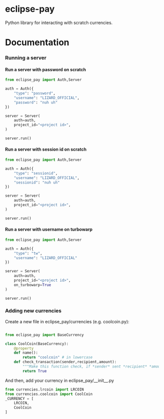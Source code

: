 # eclipse-pay

Python library for interacting with scratch currencies.

# Documentation

### Running a server

#### Run a server with password on scratch
```python
from eclipse_pay import Auth,Server

auth = Auth({
    "type": "password",
    "username": "LIZARD_OFFICIAL",
    "password": "nuh uh"
})

server = Server(
    auth=auth,
    project_id="<project id>",
)

server.run()
```

#### Run a server with session id on scratch
```python
from eclipse_pay import Auth,Server

auth = Auth({
    "type": "sessionid",
    "username": "LIZARD_OFFICIAL",
    "sessionid": "nuh uh"
})

server = Server(
    auth=auth,
    project_id="<project id>",
)

server.run()
```

#### Run a server with username on turbowarp
```python
from eclipse_pay import Auth,Server

auth = Auth({
    "type": "tw",
    "username": "LIZARD_OFFICIAL"
})

server = Server(
    auth=auth,
    project_id="<project id>",
    on_turbowarp=True
)

server.run()
```

### Adding new currencies
Create a new file in eclipse_pay/currencies (e.g. coolcoin.py):
```python

from eclipse_pay import BaseCurrency

class CoolCoin(BaseCurrency):
    @property
    def name():
        return "coolcoin" # in lowercase
    def check_transaction(sender,recipient,amount):
        """Make this function check, if *sender* sent *recipient* *amount* CoolCoins. (Usually with an API.)"""
        return True
```

And then, add your currency in eclipse_pay/\_\_init\_\_.py

```python
from currencies.lrcoin import LRCOIN
from currencies.coolcoin import CoolCoin
_CURRENCY = [
    LRCOIN,
    CoolCoin
]
```